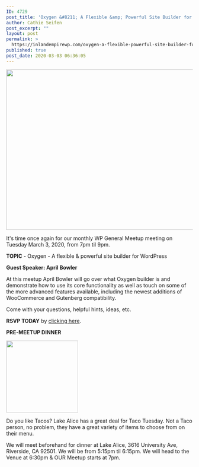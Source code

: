 ```yaml
---
ID: 4729
post_title: 'Oxygen &#8211; A Flexible &amp; Powerful Site Builder for WordPress'
author: Cathie Seifen
post_excerpt: ""
layout: post
permalink: >
  https://inlandempirewp.com/oxygen-a-flexible-powerful-site-builder-for-wordpress/
published: true
post_date: 2020-03-03 06:36:05
---
```

<img class="alignnone  wp-image-4660" src="https://inlandempirewp.com/wp-content/uploads/2019/08/IEWP-General-Meetup-Banner-300x169.png" alt="" width="769" height="433" />

It's time once again for our monthly WP General Meetup meeting on Tuesday March 3, 2020, from 7pm til 9pm.

<strong>TOPIC</strong> - Oxygen - A flexible &amp; powerful site builder for WordPress

<strong>Guest Speaker: April Bowler</strong>

At this meetup April Bowler will go over what Oxygen builder is and demonstrate how to use its core functionality as well as touch on some of the more advanced features available, including the newest additions of WooCommerce and Gutenberg compatibility.

Come with your questions, helpful hints, ideas, etc.

<strong>RSVP TODAY</strong> by <a href="https://www.meetup.com/inlandempirewp/events/268681930/">clicking here</a>.

<strong>PRE-MEETUP DINNER</strong>

<img class="alignnone wp-image-4615" src="https://inlandempirewp.com/wp-content/uploads/2019/06/61838838_422562781809244_8885041176432869376_n-1.png" alt="" width="194" height="194" />

Do you like Tacos? Lake Alice has a great deal for Taco Tuesday. Not a Taco person, no problem, they have a great variety of items to choose from on their menu.

We will meet beforehand for dinner at Lake Alice, 3616 University Ave, Riverside, CA 92501. We will be from 5:15pm til 6:15pm. We will head to the Venue at 6:30pm &amp; OUR Meetup starts at 7pm.